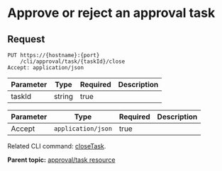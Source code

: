 # Approve or reject an approval task

## Request

```
PUT https://{hostname}:{port}
    /cli/approval/task/{taskId}/close
Accept: application/json

```

|Parameter|Type|Required|Description|
|---------|----|--------|-----------|
|taskId|string|true| |

|Parameter|Type|Required|Description|
|---------|----|--------|-----------|
|Accept|`application/json`|true| |

Related CLI command: [closeTask](udclient_closetask.md).

**Parent topic:** [approval/task resource](../../com.udeploy.api.doc/topics/rest_cli_approval_task_.md)

